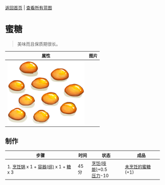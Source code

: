 [返回首页](index.md)   |  [查看所有蓝图](blueprint.md)
# 蜜糖  
> 美味而且保质期很长。  
  
  属性  |   图片   
 ----  |  ----:   
   |  ![](Sprite/BeeHoneyCandy.png)   
  
## 制作  
步骤  |  时间  |  状态  |  成品  
----  |  ----  |  ----  |  ----  
1. [烹饪锅](CookingPot.md) x 1 + [容器(组)](GpTag_Containers.md) x 1 + [糖](Sugar.md) x 3  |  45分  |  [烹饪(技能)](Skill_Cooking.md)+0.5<br>[压力](Stress.md)-10  |  [未烹饪的蜜糖](HoneyCandyUncooked.md)(+1)  
